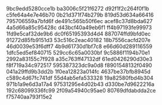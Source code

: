 9bc9edd5280cce1b
ba3006c5f21f6272
d92f1f2c264f0f1b
c5fe64a4e7e46b70
0b21d371f74b279b
819d53d634a66416
795706559a7bfd6f
de491c565b50f6ec
acef8c37d8bda627
4a5d66a85c95428c
d43bcf40a49eb6f1
ff4b97193fe99973
1fd9e5caf32de9b6
dc0f65195393d4d4
887074ffd9bfd0ec
91272d85fb9151d3
53c516c2eac40182
18b7556cacfd207e
46d0039e53f6dff7
4b9d61730d1bf7c8
e66d60d289116559
1dfc5ed5ef840715
529cc6c65a0030bf
9c5886f1194b70e1
2992a83155c7f928
a35c763ff47132df
61ed0426290d30e3
f8f719a34c972517
595387323dc9a0d8
f8901548132f0490
041a29ffd9b3dd2b
1f0ea12823a014fc
4637be37bfb8945d
c589c4d67fc741df
55d4ab5efa533328
19a82580fbd4b304
971b1a9e6d3a17a4
97531295e4d02b43
d330be7d9622216a
192c68099336fc99
2f09a54940c95ae0
80769dfdabdda2ce
f75740aa793f15e2
